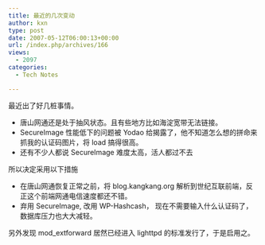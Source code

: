 ```yaml
---
title: 最近的几次变动
author: kxn
type: post
date: 2007-05-12T06:00:13+00:00
url: /index.php/archives/166
views:
  - 2097
categories:
  - Tech Notes

---
```

最近出了好几桩事情。

* 唐山网通还是处于抽风状态。且有些地方比如海淀宽带无法链接。  
* SecureImage 性能低下的问题被 Yodao 给揭露了，他不知道怎么想的拼命来抓我的认证码图片，将 load 搞得很高。  
* 还有不少人都说 SecureImage 难度太高，活人都过不去

所以决定采用以下措施

* 在唐山网通恢复正常之前，将 blog.kangkang.org 解析到世纪互联前端，反正这个前端网通电信速度都还不错。  
* 弃用 SecureImage, 改用 WP-Hashcash， 现在不需要输入什么认证码了，数据库压力也大大减轻。

另外发现 mod_extforward 居然已经进入 lighttpd 的标准发行了，于是启用之。